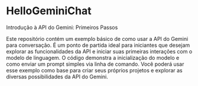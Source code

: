 # HelloGeminiChat
Introdução à API do Gemini: Primeiros Passos

Este repositório contém um exemplo básico de como usar a API do Gemini para conversação.
É um ponto de partida ideal para iniciantes que desejam explorar as funcionalidades da API e iniciar suas primeiras interações com o modelo de linguagem.
O código demonstra a inicialização do modelo e como enviar um prompt simples via linha de comando. Você poderá usar esse exemplo como base para criar seus próprios projetos e explorar as diversas possibilidades da API do Gemini.
